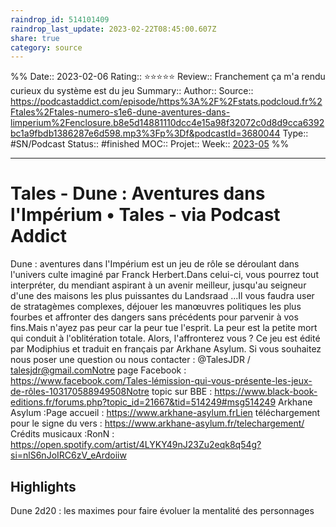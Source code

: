 ```yaml
---
raindrop_id: 514101409
raindrop_last_update: 2023-02-22T08:45:00.607Z
share: true
category: source
---
```

%%
Date:: 2023-02-06
Rating:: ⭐⭐⭐⭐⭐
Review:: Franchement ça m'a rendu curieux du système est du jeu
Summary:: 
Author::
Source:: https://podcastaddict.com/episode/https%3A%2F%2Fstats.podcloud.fr%2Ftales%2Ftales-numero-s1e6-dune-aventures-dans-limperium%2Fenclosure.b8e5d14881110dcc4e15a98f32072c0d8d9cca6392bc1a9fbdb1386287e6d598.mp3%3Fp%3Df&podcastId=3680044
Type:: #SN/Podcast 
Status:: #finished 
MOC::
Projet:: 
Week:: [2023-05](2023-05.md)
%%

***
# Tales - Dune : Aventures dans l'Impérium • Tales - via Podcast Addict

Dune : aventures dans l'Impérium est un jeu de rôle se déroulant dans l'univers culte imaginé par Franck Herbert.Dans celui-ci, vous pourrez tout interpréter, du mendiant aspirant à un avenir meilleur, jusqu'au seigneur d'une des maisons les plus puissantes du Landsraad ...Il vous faudra user de stratagèmes complexes, déjouer les manœuvres politiques les plus fourbes et affronter des dangers sans précédents pour parvenir à vos fins.Mais n'ayez pas peur car la peur tue l'esprit. La peur est la petite mort qui conduit à l'oblitération totale. Alors, l'affronterez vous ? Ce jeu est édité par Modiphius et traduit en français par Arkhane Asylum. Si vous souhaitez nous poser une question ou nous contacter : @TalesJDR / talesjdr@gmail.comNotre page Facebook : https://www.facebook.com/Tales-lémission-qui-vous-présente-les-jeux-de-rôles-103170588949508Notre topic sur BBE : https://www.black-book-editions.fr/forums.php?topic_id=21667&tid=514249#msg514249 Arkhane Asylum :Page accueil : https://www.arkhane-asylum.frLien téléchargement pour le signe du vers : https://www.arkhane-asylum.fr/telechargement/ Crédits musicaux :RonN : https://open.spotify.com/artist/4LYKY49nJ23Zu2eqk8q54g?si=nlS6nJoIRC6zV_eArdoiiw

## Highlights

Dune 2d20 : les maximes pour faire évoluer la mentalité des personnages 